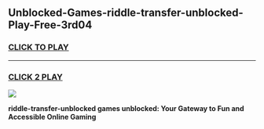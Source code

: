 
## Unblocked-Games-riddle-transfer-unblocked-Play-Free-3rd04
<h3>
<a href="https://premium76.site?title=riddle-transfer-unblocked&ref=18A1">CLICK TO PLAY</a></h3>
<hr>

<h3>
<a href="https://premium76.site?title=riddle-transfer-unblocked&ref=18A1">CLICK 2 PLAY</a>
  
</h3>

<a href="https://premium76.site?title=riddle-transfer-unblocked&ref=18A1"><img src="https://clearcache.store/games.png"></a>


**riddle-transfer-unblocked games unblocked: Your Gateway to Fun and Accessible Online Gaming**
